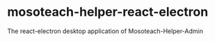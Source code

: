 # mosoteach-helper-react-electron
 The react-electron desktop application of Mosoteach-Helper-Admin

